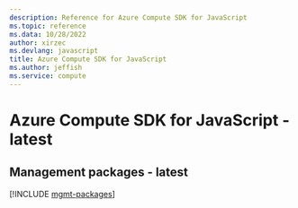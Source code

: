 ```yaml
---
description: Reference for Azure Compute SDK for JavaScript
ms.topic: reference
ms.data: 10/28/2022
author: xirzec
ms.devlang: javascript
title: Azure Compute SDK for JavaScript
ms.author: jeffish
ms.service: compute
---
```

# Azure Compute SDK for JavaScript - latest

## Management packages - latest
[!INCLUDE [mgmt-packages](compute-mgmt-index.md)]
